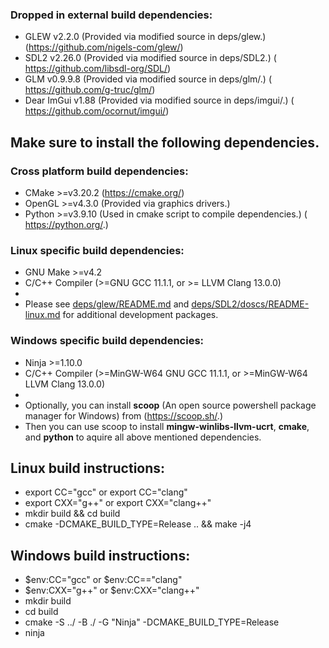 ### Dropped in external build dependencies:
* GLEW v2.2.0 (Provided via modified source in deps/glew.) 
(https://github.com/nigels-com/glew/)
* SDL2 v2.26.0 (Provided via modified source in deps/SDL2.) 
( https://github.com/libsdl-org/SDL/)
* GLM v0.9.9.8 (Provided via modified source in deps/glm/.) 
( https://github.com/g-truc/glm/)
* Dear ImGui v1.88 (Provided via modified source in deps/imgui/.) 
( https://github.com/ocornut/imgui/)

## Make sure to install the following dependencies.
### Cross platform build dependencies:
* CMake >=v3.20.2 (https://cmake.org/)
* OpenGL >=v4.3.0 (Provided via graphics drivers.)
* Python >=v3.9.10 (Used in cmake script to compile dependencies.) 
( https://python.org/.)


### Linux specific build dependencies:
* GNU Make >=v4.2
* C/C++ Compiler (>=GNU GCC 11.1.1, or >= LLVM Clang 13.0.0)
*
* Please see [deps/glew/README.md](../deps/glew/README.md) and
[deps/SDL2/doscs/README-linux.md](../deps/SDL2/docs/README-linux.md) for
additional development packages.

### Windows specific build dependencies:
* Ninja >=1.10.0
* C/C++ Compiler (>=MinGW-W64 GNU GCC 11.1.1, or >=MinGW-W64 LLVM Clang 13.0.0)
*
* Optionally, you can install __scoop__ (An open source powershell package manager 
for Windows) from (https://scoop.sh/.) 
* Then you can use scoop to install __mingw-winlibs-llvm-ucrt__, 
 __cmake__, and __python__ to aquire all above mentioned dependencies.

## Linux build instructions:
* export CC="gcc" or export CC="clang"
* export CXX="g++" or export CXX="clang++"
* mkdir build && cd build
* cmake -DCMAKE_BUILD_TYPE=Release .. && make -j4

## Windows build instructions:
* $env:CC="gcc" or $env:CC=="clang"
* $env:CXX="g++" or $env:CXX="clang++"
* mkdir build
* cd build
* cmake -S ../ -B ./ -G "Ninja" -DCMAKE_BUILD_TYPE=Release
* ninja
